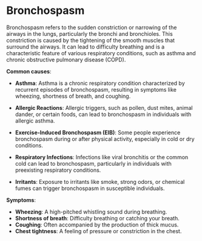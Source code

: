 <!--
source: gpt-3 + jph editing
tags: conditions
-->

# Bronchospasm

Bronchospasm refers to the sudden constriction or narrowing of the airways in the lungs, particularly the bronchi and bronchioles. This constriction is caused by the tightening of the smooth muscles that surround the airways. It can lead to difficulty breathing and is a characteristic feature of various respiratory conditions, such as asthma and chronic obstructive pulmonary disease (COPD).

**Common causes**:

* **Asthma**: Asthma is a chronic respiratory condition characterized by recurrent episodes of bronchospasm, resulting in symptoms like wheezing, shortness of breath, and coughing.

* **Allergic Reactions**: Allergic triggers, such as pollen, dust mites, animal dander, or certain foods, can lead to bronchospasm in individuals with allergic asthma.

* **Exercise-Induced Bronchospasm (EIB)**: Some people experience bronchospasm during or after physical activity, especially in cold or dry conditions.

* **Respiratory Infections**: Infections like viral bronchitis or the common cold can lead to bronchospasm, particularly in individuals with preexisting respiratory conditions.

* **Irritants**: Exposure to irritants like smoke, strong odors, or chemical fumes can trigger bronchospasm in susceptible individuals.

**Symptoms**:

* **Wheezing**: A high-pitched whistling sound during breathing.
* **Shortness of breath**: Difficulty breathing or catching your breath.
* **Coughing**: Often accompanied by the production of thick mucus.
* **Chest tightness**: A feeling of pressure or constriction in the chest.
